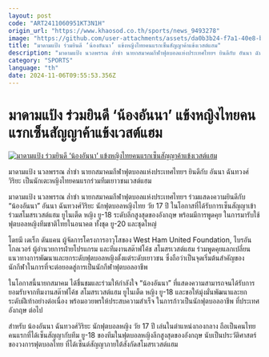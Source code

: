 ```yaml
---
layout: post
code: "ART2411060951KT3N1H"
origin_url: "https://www.khaosod.co.th/sports/news_9493278"
image: "https://github.com/user-attachments/assets/da0b3b24-f7a1-40e8-ba0d-f36107dd4c2a"
title: "มาดามแป้ง ร่วมยินดี ‘น้องอันนา’ แข้งหญิงไทยคนแรกเซ็นสัญญาค้าแข้งเวสต์แฮม"
description: "มาดามแป้ง นวลพรรณ ล่ำซำ นายกสมาคมกีฬาฟุตบอลแห่งประเทศไทยฯ ยินดีกับ อันนา ฉันทวงศ์วิริยะ เป็นนักเตะหญิงไทยคนแรกร่วมทีมเยาวชนเวสต์แฮม"
category: "SPORTS"
language: "th"
date: 2024-11-06T09:55:53.356Z
---
```


# มาดามแป้ง ร่วมยินดี ‘น้องอันนา’ แข้งหญิงไทยคนแรกเซ็นสัญญาค้าแข้งเวสต์แฮม

[![มาดามแป้ง ร่วมยินดี ‘น้องอันนา’ แข้งหญิงไทยคนแรกเซ็นสัญญาค้าแข้งเวสต์แฮม](https://www.khaosod.co.th/wpapp/uploads/2024/11/Madampang.jpg "มาดามแป้ง ร่วมยินดี ‘น้องอันนา’ แข้งหญิงไทยคนแรกเซ็นสัญญาค้าแข้งเวสต์แฮม")](https://www.khaosod.co.th/wpapp/uploads/2024/11/Madampang.jpg)

มาดามแป้ง นวลพรรณ ล่ำซำ นายกสมาคมกีฬาฟุตบอลแห่งประเทศไทยฯ ยินดีกับ อันนา ฉันทวงศ์วิริยะ เป็นนักเตะหญิงไทยคนแรกร่วมทีมเยาวชนเวสต์แฮม

มาดามแป้ง นวลพรรณ ล่ำซำ นายกสมาคมกีฬาฟุตบอลแห่งประเทศไทยฯ ร่วมแสดงความยินดีกับ “น้องอันนา” อันนา ฉันทวงศ์วิริยะ นักฟุตบอลหญิงไทย วัย 17 ปี ในโอกาสที่ได้รับการเซ็นสัญญาเข้าร่วมสโมสรเวสต์แฮม ยูไนเต็ด หญิง ยู-18 ระดับลีกสูงสุดของอังกฤษ พร้อมมีการพูดคุย ในการมารับใช้ฟุตบอลหญิงทีมชาติไทยในอนาคต ทั้งชุด ยู-20 และชุดใหญ่

โดยมี เดเร็ก ดันแคน ผู้จัดการโครงการอาวุโสของ West Ham United Foundation, ไบรอัน โกลเวอร์ ผู้อำนวยการฝ่ายโปรแกรม และทีมงานสต๊าฟโค้ช สโมสรเวสต์แฮม ร่วมพูดคุยแลกเปลี่ยนแนวทางการพัฒนาและยกระดับฟุตบอลหญิงตั้งแต่ระดับเยาวชน ซึ่งถือว่าเป็นจุดเริ่มต้นสำคัญของนักกีฬาในการที่จะต่อยอดสู่การเป็นนักกีฬาฟุตบอลอาชีพ

ในโอกาสนี้นายกสมาคม ได้ชื่นชมและร่วมให้กำลังใจ “น้องอันนา” ที่แสดงความสามารถจนได้รับการยอมรับจากทีมงานสต๊าฟโค้ช สโมสรเวสต์แฮม ยูไนเต็ด หญิง ยู-18 และขอให้มุ่งมั่นพัฒนาและยกระดับฝีเท้าอย่างต่อเนื่อง พร้อมอวยพรให้ประสบความสำเร็จ ในการก้าวเป็นนักฟุตบอลอาชีพ ที่ประเทศอังกฤษ ต่อไป

สำหรับ น้องอันนา ฉันทวงศ์วิริยะ นักฟุตบอลหญิง วัย 17 ปี เล่นในตำแหน่งกองกลาง ถือเป็นคนไทยคนแรกที่ได้เซ็นสัญญากับทีม ยู-18 ของทีมในฟุตบอลหญิงลีกสูงสุดของอังกฤษ นับเป็นประวัติศาสตร์ของวงการฟุตบอลไทย ที่ได้เซ็นต์สัญญาภายใต้สังกัดสโมสรเวสต์แฮม